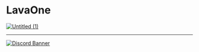 # LavaOne
<a href="https://discord.gg/wMQQWAH" target="_blank" rel="nofollow">![Untitled (1)](https://user-images.githubusercontent.com/57593203/119633754-3fa49d00-be3c-11eb-9ad1-1b2dd6b866c0.png)


</a>
<hr>
<a href="https://discord.gg/wMQQWAH" target="_blank" rel="nofollow">
 <img src="https://discordapp.com/api/guilds/763754086297632778/widget.png?style=banner3" alt="Discord Banner"/>
</a>
